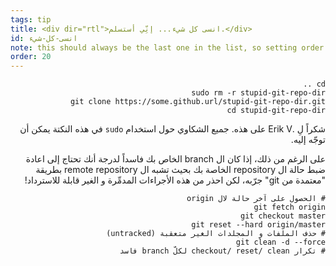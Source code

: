 ```yaml
---
tags: tip
title: <div dir="rtl">انسى كل شيء... إنِّي أستسلم.</div>
id: انسى-كل-شيء
note: this should always be the last one in the list, so setting order to 20 so I don't have to re-name/re-order it
order: 20
---
```


<div dir="rtl">

```git
cd ..
sudo rm -r stupid-git-repo-dir
git clone https://some.github.url/stupid-git-repo-dir.git
cd stupid-git-repo-dir
```

شكراً لِ  .Erik V على هذه. جميع الشكاوي حول استخدام `sudo` في هذه النكتة يمكن أن توجّه إليه. 


على الرغم من ذلك، إذا كان ال branch الخاص بك فاسداً لدرجة أنك تحتاج إلى اعادة ضبط حالة ال repository الخاصة بك بحيث تشبه ال remote repository بطريقة "معتمدة من git" جرّبه، لكن احذر من هذه الأجراءات المدمِّرة و الغير قابلة للاسترداد!

```git
# الحصول على آخر حالة لال origin
git fetch origin
git checkout master
git reset --hard origin/master
# حذف الملفات و المجلدات الغير متعقبة (untracked)
git clean -d --force
# تكرار checkout/ reset/ clean لكلّ branch فاسد
```
</div>